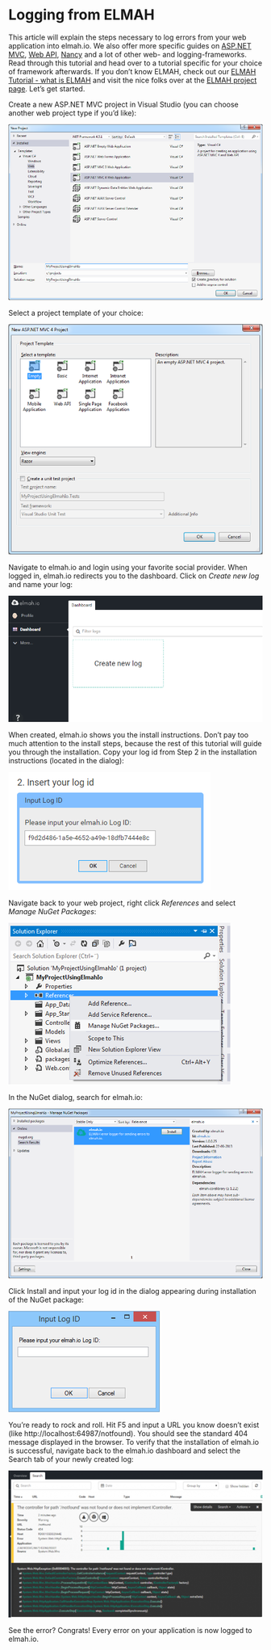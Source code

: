 # Logging from ELMAH

This article will explain the steps necessary to log errors from your web application into elmah.io. We also offer more specific guides on [ASP.NET MVC](/logging-to-elmah-io-from-aspnet-mvc), [Web API](/logging-to-elmah-io-from-web-api), [Nancy](/logging-to-elmah-io-from-nancy) and a lot of other web- and logging-frameworks. Read through this tutorial and head over to a tutorial specific for your choice of framework afterwards. If you don’t know ELMAH, check out our [ELMAH Tutorial - what is ELMAH](https://blog.elmah.io/elmah-tutorial/) and visit the nice folks over at the [ELMAH project page](http://elmah.github.io/). Let’s get started.

Create a new ASP.NET MVC project in Visual Studio (you can choose another web project type if you’d like):

![Create ASP.NET MVC Website](images/create_aspnetmvc_website.png)

Select a project template of your choice:

![Select Project Template](images/select_project_template.png)

Navigate to elmah.io and login using your favorite social provider. When logged in, elmah.io redirects you to the dashboard. Click on _Create new log_ and name your log:

![Create New Log](images/create_new_log.png)

When created, elmah.io shows you the install instructions. Don’t pay too much attention to the install steps, because the rest of this tutorial will guide you through the installation. Copy your log id from Step 2 in the installation instructions (located in the dialog):

![Copy your log id](images/copy_log_id_dialog.png)

Navigate back to your web project, right click _References_ and select _Manage NuGet Packages_:

![Open Manage NuGet Packages](images/open_manage_nuget_packages.png)

In the NuGet dialog, search for elmah.io:

![Search for elmah.io](images/search_for_elmah_io.png)

Click Install and input your log id in the dialog appearing during installation of the NuGet package:

![Insert your log id](images/input_log_id.png)

You’re ready to rock and roll. Hit F5 and input a URL you know doesn’t exist (like http://localhost:64987/notfound). You should see the standard 404 message displayed in the browser. To verify that the installation of elmah.io is successful, navigate back to the elmah.io dashboard and select the Search tab of your newly created log:

![Error Details](images/error_details.png)

See the error? Congrats! Every error on your application is now logged to elmah.io.
